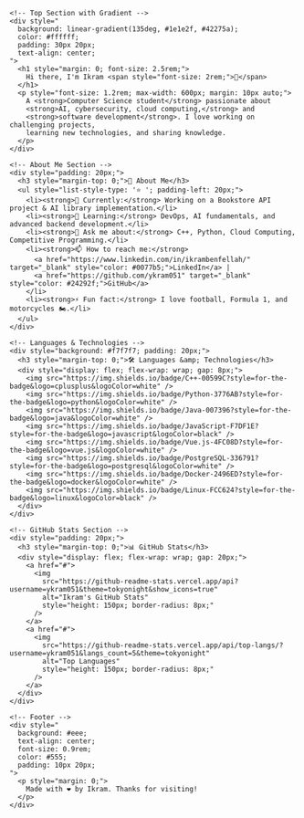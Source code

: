 <!-- 
  Replace "ykram051" with your GitHub username in the stats URLs.
  GitHub allows HTML in READMEs, but it may sanitize advanced CSS.
  This snippet uses only inline styling to stay safe.
-->



    <!-- Top Section with Gradient -->
    <div style="
      background: linear-gradient(135deg, #1e1e2f, #42275a);
      color: #ffffff;
      padding: 30px 20px;
      text-align: center;
    ">
      <h1 style="margin: 0; font-size: 2.5rem;">
        Hi there, I'm Ikram <span style="font-size: 2rem;">👋</span>
      </h1>
      <p style="font-size: 1.2rem; max-width: 600px; margin: 10px auto;">
        A <strong>Computer Science student</strong> passionate about 
        <strong>AI, cybersecurity, cloud computing,</strong> and 
        <strong>software development</strong>. I love working on challenging projects, 
        learning new technologies, and sharing knowledge.
      </p>
    </div>

    <!-- About Me Section -->
    <div style="padding: 20px;">
      <h3 style="margin-top: 0;">🚀 About Me</h3>
      <ul style="list-style-type: '⭐ '; padding-left: 20px;">
        <li><strong>🔭 Currently:</strong> Working on a Bookstore API project & AI library implementation.</li>
        <li><strong>🌱 Learning:</strong> DevOps, AI fundamentals, and advanced backend development.</li>
        <li><strong>💬 Ask me about:</strong> C++, Python, Cloud Computing, Competitive Programming.</li>
        <li><strong>📫 How to reach me:</strong> 
          <a href="https://www.linkedin.com/in/ikrambenfellah/" target="_blank" style="color: #0077b5;">LinkedIn</a> | 
          <a href="https://github.com/ykram051" target="_blank" style="color: #24292f;">GitHub</a>
        </li>
        <li><strong>⚡ Fun fact:</strong> I love football, Formula 1, and motorcycles 🏍️.</li>
      </ul>
    </div>

    <!-- Languages & Technologies -->
    <div style="background: #f7f7f7; padding: 20px;">
      <h3 style="margin-top: 0;">🛠️ Languages &amp; Technologies</h3>
      <div style="display: flex; flex-wrap: wrap; gap: 8px;">
        <img src="https://img.shields.io/badge/C++-00599C?style=for-the-badge&logo=cplusplus&logoColor=white" />
        <img src="https://img.shields.io/badge/Python-3776AB?style=for-the-badge&logo=python&logoColor=white" />
        <img src="https://img.shields.io/badge/Java-007396?style=for-the-badge&logo=java&logoColor=white" />
        <img src="https://img.shields.io/badge/JavaScript-F7DF1E?style=for-the-badge&logo=javascript&logoColor=black" />
        <img src="https://img.shields.io/badge/Vue.js-4FC08D?style=for-the-badge&logo=vue.js&logoColor=white" />
        <img src="https://img.shields.io/badge/PostgreSQL-336791?style=for-the-badge&logo=postgresql&logoColor=white" />
        <img src="https://img.shields.io/badge/Docker-2496ED?style=for-the-badge&logo=docker&logoColor=white" />
        <img src="https://img.shields.io/badge/Linux-FCC624?style=for-the-badge&logo=linux&logoColor=black" />
      </div>
    </div>

    <!-- GitHub Stats Section -->
    <div style="padding: 20px;">
      <h3 style="margin-top: 0;">📊 GitHub Stats</h3>
      <div style="display: flex; flex-wrap: wrap; gap: 20px;">
        <a href="#">
          <img 
            src="https://github-readme-stats.vercel.app/api?username=ykram051&theme=tokyonight&show_icons=true" 
            alt="Ikram's GitHub Stats"
            style="height: 150px; border-radius: 8px;"
          />
        </a>
        <a href="#">
          <img 
            src="https://github-readme-stats.vercel.app/api/top-langs/?username=ykram051&langs_count=5&theme=tokyonight" 
            alt="Top Languages"
            style="height: 150px; border-radius: 8px;"
          />
        </a>
      </div>
    </div>

    <!-- Footer -->
    <div style="
      background: #eee;
      text-align: center;
      font-size: 0.9rem;
      color: #555;
      padding: 10px 20px;
    ">
      <p style="margin: 0;">
        Made with ❤️ by Ikram. Thanks for visiting!
      </p>
    </div>


